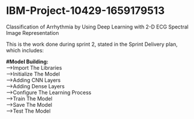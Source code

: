 # IBM-Project-10429-1659179513
Classification of Arrhythmia by Using Deep Learning with 2-D ECG Spectral Image Representation

This is the work done during sprint 2, stated in the Sprint Delivery plan, which includes:

<b>#Model Building:</b><br>
   -->Import The Libraries<br>
   -->Initialize The Model<br>
   -->Adding CNN Layers<br>
   -->Adding Dense Layers<br>
   -->Configure The Learning Process<br>
   -->Train The Model<br>
   -->Save The Model<br>
   -->Test The Model<br>


